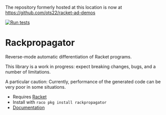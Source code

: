 The repository formerly hosted at this location is now at https://github.com/ots22/racket-ad-demos

[![Run tests](https://github.com/ots22/rackpropagator/actions/workflows/run-tests.yml/badge.svg)](https://github.com/ots22/rackpropagator/actions/workflows/run-tests.yml)

# Rackpropagator

Reverse-mode automatic differentiation of Racket programs.

This library is a work in progress: expect breaking changes, bugs, and
a number of limitations.

A particular caution: Currently, performance of the generated code can
be very poor in some situations.

- Requires [Racket](https://racket-lang.org/)
- Install with `raco pkg install rackpropagator`
- [Documentation](https://ots22.github.io/rackpropagator)
